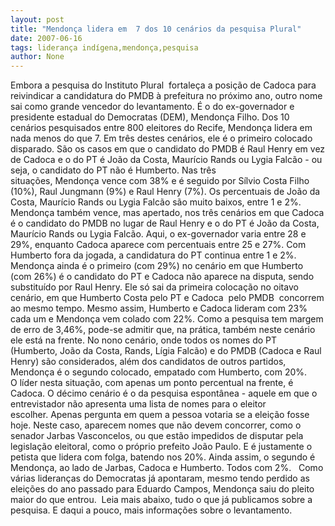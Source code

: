 ```yaml
---
layout: post
title: "Mendonça lidera em  7 dos 10 cenários da pesquisa Plural"
date: 2007-06-16
tags: liderança indígena,mendonça,pesquisa
author: None
---
```

Embora a pesquisa do Instituto Plural&nbsp; fortale&ccedil;a a posi&ccedil;&atilde;o de Cadoca para reivindicar a candidatura do PMDB &agrave; prefeitura no pr&oacute;ximo ano, outro nome sai como grande vencedor do levantamento. &Eacute; o do ex-governador e presidente estadual do Democratas (DEM), Mendon&ccedil;a Filho. Dos 10 cen&aacute;rios pesquisados entre 800 eleitores do Recife, Mendon&ccedil;a lidera em nada menos do que 7. 
Em tr&ecirc;s destes cen&aacute;rios, ele &eacute; o primeiro colocado disparado. S&atilde;o os casos em que o candidato do PMDB &eacute; Raul Henry em vez de Cadoca e o do PT &eacute; Jo&atilde;o da Costa, Maur&iacute;cio Rands ou Lygia Falc&atilde;o - ou seja, o candidato do PT n&atilde;o &eacute; Humberto. Nas tr&ecirc;s situa&ccedil;&otilde;es,&nbsp;Mendon&ccedil;a&nbsp;vence com 38% e &eacute; seguido por S&iacute;lvio Costa Filho (10%), Raul Jungmann (9%) e Raul Henry (7%).&nbsp;Os percentuais de Jo&atilde;o da Costa, Maur&iacute;cio Rands ou Lygia Falc&atilde;o s&atilde;o muito baixos, entre 1 e 2%.
Mendon&ccedil;a tamb&eacute;m vence, mas apertado, nos tr&ecirc;s cen&aacute;rios em que&nbsp;Cadoca &eacute; o candidato do PMDB no lugar de Raul Henry e o do PT &eacute; Jo&atilde;o da Costa, Maur&iacute;cio Rands ou Lygia Falc&atilde;o. Aqui, o ex-governador varia entre 28 e 29%, enquanto Cadoca aparece com percentuais entre 25 e 27%. Com Humberto fora da jogada, a candidatura do PT continua&nbsp;entre 1 e 2%.
Mendon&ccedil;a ainda &eacute; o primeiro (com&nbsp;29%) no cen&aacute;rio em que Humberto (com 26%) &eacute; o candidato do PT e Cadoca n&atilde;o aparece na disputa, sendo substitu&iacute;do por Raul Henry.
Ele s&oacute; sai da primeira coloca&ccedil;&atilde;o no&nbsp;oitavo cen&aacute;rio, em que&nbsp;Humberto Costa pelo PT e Cadoca &nbsp;pelo PMDB&nbsp; concorrem ao mesmo tempo. Mesmo assim, Humberto e Cadoca lideram com 23% cada um e Mendon&ccedil;a vem colado com 22%. Como a pesquisa tem margem de erro de 3,46%, pode-se admitir que, na pr&aacute;tica, tamb&eacute;m neste cen&aacute;rio ele est&aacute; na frente.
No&nbsp;nono cen&aacute;rio, onde todos os nomes do PT (Humberto, Jo&atilde;o da Costa, Rands, L&iacute;gia Falc&atilde;o) e do PMDB (Cadoca e Raul Henry) s&atilde;o considerados, al&eacute;m dos candidatos de outros partidos, Mendon&ccedil;a &eacute; o segundo colocado, empatado com Humberto, com 20%. O&nbsp;l&iacute;der nesta situa&ccedil;&atilde;o, com apenas um ponto percentual na frente, &eacute; Cadoca.
O d&eacute;cimo cen&aacute;rio &eacute; o da pesquisa espont&acirc;nea - aquele em que&nbsp;o entrevistador n&atilde;o apresenta uma lista de nomes para o eleitor escolher.&nbsp;Apenas pergunta em quem a pessoa votaria se a elei&ccedil;&atilde;o fosse hoje. Neste caso,&nbsp;aparecem nomes que&nbsp;n&atilde;o devem concorrer, como o senador Jarbas Vasconcelos, ou que est&atilde;o impedidos de disputar pela legisla&ccedil;&atilde;o eleitoral, como o pr&oacute;prio prefeito Jo&atilde;o Paulo. E &eacute; justamente o petista que lidera com folga, batendo nos 20%. Ainda assim, o segundo &eacute; Mendon&ccedil;a,&nbsp;ao lado de Jarbas, Cadoca e Humberto. Todos com 2%.&nbsp;&nbsp;
Como v&aacute;rias lideran&ccedil;as do Democratas j&aacute; apontaram, mesmo tendo perdido as elei&ccedil;&otilde;es do ano passado para Eduardo Campos, Mendon&ccedil;a saiu do pleito maior do que entrou.&nbsp;
Leia mais abaixo, tudo o que j&aacute; publicamos sobre a pesquisa. E daqui a pouco, mais informa&ccedil;&otilde;es sobre o levantamento. 